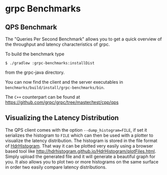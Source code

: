 grpc Benchmarks
==============================================

## QPS Benchmark

The "Queries Per Second Benchmark" allows you to get a quick overview of the throughput and
latency characteristics of grpc.

To build the benchmark type

```
$ ./gradlew :grpc-benchmarks:installDist
```

from the grpc-java directory.

You can now find the client and the server executables in `benchmarks/build/install/grpc-benchmarks/bin`.

The `C++` counterpart can be found at https://github.com/grpc/grpc/tree/master/test/cpp/qps

## Visualizing the Latency Distribution

The QPS client comes with the option `--dump_histogram=FILE`, if set it serializes the histogram
to `FILE` which can then be used with a plotter to visualize the latency distribution. The
histogram is stored in the file format of [HdrHistogram](http://hdrhistogram.org/). That way it
can be plotted very easily using a browser based tool like
http://hdrhistogram.github.io/HdrHistogram/plotFiles.html. Simply upload the generated file and it
will generate a beautiful graph for you. It also allows you to plot two or more histograms on the
same surface in order two easily compare latency distributions.
